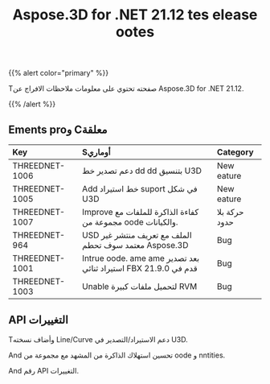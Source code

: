 ﻿---
title: Aspose.3D for .NET 21.12 tes elease ootes
type: docs
weight: 1
url: /ar/net/aspose-3d-for-net-21-12-release-notes/
---
{{% alert color="primary" %}}

Tصفحته تحتوي على معلومات ملاحظات الافراج عن Aspose.3D for .NET 21.12.

{{% /alert %}}
## **Ements proو Cمعلقة**

|**Key**|**Sأوماري**|**Category**|
|:- |:- |:- |
|THREEDNET-1006 |دعم تصدير خط dd dd بتنسيق U3D|New eature|
|THREEDNET-1005 |Add خط استيراد suport في شكل U3D|New eature|
|THREEDNET-1007 |Improve كفاءة الذاكرة للملفات مع مجموعة من oode والكيانات.|حركة بلا حدود|
|THREEDNET-964  |USD الملف مع تعريف منتشر غير معتمد سوف تحطم Aspose.3D|Bug|
|THREEDNET-1001 |Intrue oode. ame ame بعد تصدير استيراد ثنائي FBX قدم في 21.9.0|Bug|
|THREEDNET-1003 |Unable لتحميل ملفات كبيرة RVM|Bug|



## API التغييرات ##

Tوأضاف نسخته Line/Curve دعم الاستيراد/التصدير في U3D.

And تحسين استهلاك الذاكرة من المشهد مع مجموعة من oode و nntities.

And رقم API التغييرات.